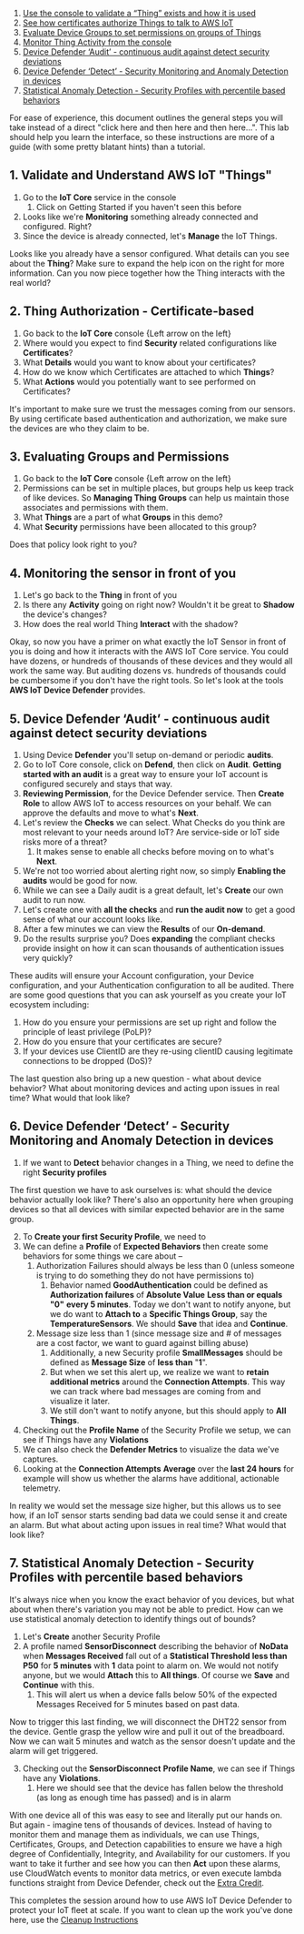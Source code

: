 1. [Use the console to validate a “Thing” exists and how it is used](#1-validate-and-understand-aws-iot-things)
2. [See how certificates authorize Things to talk to AWS IoT](#2-thing-authorization---certificate-based)
3. [Evaluate Device Groups to set permissions on groups of Things](#3-evaluating-groups-and-permissions)
4. [Monitor Thing Activity from the console](#4-monitoring-the-sensor-in-front-of-you)
5. [Device Defender ‘Audit’ - continuous audit against detect security deviations](#5-Device-Defender-Audit---continuous-audit-against-detect-security-deviations)
6. [Device Defender ‘Detect’ - Security Monitoring and Anomaly Detection in devices](#6-Device-Defender-Detect---Security-Monitoring-and-Anomaly-Detection-in-devices)
7. [Statistical Anomaly Detection - Security Profiles with percentile based behaviors](#7-Statistical-Anomaly-Detection---Security-Profiles-with-percentile-based-behaviors)

For ease of experience, this document outlines the general steps you will take instead of a direct "click here and then here and then here...". This lab should help you learn the interface, so these instructions are more of a guide (with some pretty blatant hints) than a tutorial. 

## 1. Validate and Understand AWS IoT "Things"
1. Go to the **IoT Core** service in the console
    1. Click on Getting Started if you haven't seen this before
2. Looks like we're **Monitoring** something already connected and configured. Right?
3. Since the device is already connected, let's **Manage** the IoT Things.

Looks like you already have a sensor configured. What details can you see about the **Thing**? Make sure to expand the help icon on the right for more information. Can you now piece together how the Thing interacts with the real world?

## 2. Thing Authorization - Certificate-based
1. Go back to the **IoT Core** console {Left arrow on the left}
2. Where would you expect to find **Security** related configurations like **Certificates**?
3. What **Details** would you want to know about your certificates?
4. How do we know which Certificates are attached to which **Things**?
5. What **Actions** would you potentially want to see performed on Certificates?

It's important to make sure we trust the messages coming from our sensors. By using certificate based authentication and authorization, we make sure the devices are who they claim to be.

## 3. Evaluating Groups and Permissions

1. Go back to the **IoT Core** console {Left arrow on the left}
2. Permissions can be set in multiple places, but groups help us keep track of like devices. So **Managing Thing Groups** can help us maintain those associates and permissions with them.
3. What **Things** are a part of what **Groups** in this demo?
4. What **Security** permissions have been allocated to this group?

Does that policy look right to you?

## 4. Monitoring the sensor in front of you

1. Let's go back to the **Thing** in front of you
2. Is there any **Activity** going on right now? Wouldn't it be great to **Shadow** the device's changes?
3. How does the real world Thing **Interact** with the shadow?

Okay, so now you have a primer on what exactly the IoT Sensor in front of you is doing and how it interacts with the AWS IoT Core service. You could have dozens, or hundreds of thousands of these devices and they would all work the same way. But auditing dozens vs. hundreds of thousands could be cumbersome if you don't have the right tools. So let's look at the tools **AWS IoT Device Defender** provides.

## 5. Device Defender ‘Audit’ - continuous audit against detect security deviations

1. Using Device **Defender** you'll setup on-demand or periodic **audits**.
2. Go to IoT Core console, click on **Defend**, then click on **Audit**. **Getting started with an audit** is a great way to ensure your IoT account is configured securely and stays that way.
3. **Reviewing Permission**, for the Device Defender service. Then **Create Role** to allow AWS IoT to access resources on your behalf. We can approve the defaults and move to what's **Next**.
4. Let's review the **Checks** we can select. What Checks do you think are most relevant to your needs around IoT? Are service-side or IoT side risks more of a threat?
    1. It makes sense to enable all checks before moving on to what's **Next**.
5. We're not too worried about alerting right now, so simply **Enabling the audits** would be good for now.
6. While we can see a Daily audit is a great default, let's **Create** our own audit to run now.
7. Let's create one with **all the checks** and **run the audit now** to get a good sense of what our account looks like.
8. After a few minutes we can view the **Results** of our **On-demand**. 
9. Do the results surprise you? Does **expanding** the compliant checks provide insight on how it can scan thousands of authentication issues very quickly?

These audits will ensure your Account configuration, your Device configuration, and your Authentication configuration to all be audited. There are some good questions that you can ask yourself as you create your IoT ecosystem including:
1. How do you ensure your permissions are set up right and follow the principle of least privilege (PoLP)?
2. How do you ensure that your certificates are secure?
3. If your devices use ClientID are they re-using clientID causing legitimate connections to be dropped (DoS)?

The last question also bring up a new question - what about device behavior? What about monitoring devices and acting upon issues in real time? What would that look like?

## 6. Device Defender ‘Detect’ - Security Monitoring and Anomaly Detection in devices

1. If we want to **Detect** behavior changes in a Thing, we need to define the right **Security profiles**

The first question we have to ask ourselves is: what should the device behavior actually look like? There's also an opportunity here  when grouping devices so that all devices with similar expected behavior are in the same group.

2. To **Create your first Security Profile**, we need to 
3. We can define a **Profile** of **Expected Behaviors** then create some behaviors for some things we care about – 
    1. Authorization Failures should always be less than 0 (unless someone is trying to do something they do not have permissions to)
        1. Behavior named **GoodAuthentication** could be defined as **Authorization failures** of **Absolute Value** **Less than or equals** **"0"** **every 5 minutes**. Today we don't want to notify anyone, but we do want to **Attach to** a **Specific Things Group**, say the **TemperatureSensors**. We should **Save** that idea and **Continue**.
    2. Message size less than 1 (since message size and # of messages are a cost factor, we want to guard against billing abuse) 
        1. Additionally, a new Security profile **SmallMessages** should be defined as **Message Size** of **less than** "**1**".
        2. But when we set this alert up, we realize we want to **retain additional metrics** around the **Connection Attempts**. This way we can track where bad messages are coming from and visualize it later.
        3. We still don't want to notify anyone, but this should apply to **All Things**.
4. Checking out the **Profile Name** of the Security Profile we setup, we can see if Things have any **Violations**
5. We can also check the **Defender Metrics** to visualize the data we've captures.
6. Looking at the **Connection Attempts** **Average** over the **last 24 hours** for example will show us whether the alarms have additional, actionable telemetry.

In reality we would set the message size higher, but this allows us to see how, if an IoT sensor starts sending bad data we could sense it and create an alarm. But what about acting upon issues in real time? What would that look like?

## 7. Statistical Anomaly Detection - Security Profiles with percentile based behaviors  

It's always nice when you know the exact behavior of you devices, but what about when there's variation you may not be able to predict. How can we use statistical anomaly detection to identify things out of bounds?

1. Let's **Create** another Security Profile
2. A profile named **SensorDisconnect** describing the behavior of **NoData** when **Messages Received** fall out of a **Statistical Threshold** **less than** **P50** for **5 minutes** with **1** data point to alarm on. We would not notify anyone, but we would **Attach** this to **All things**. Of course we **Save** and **Continue** with this.
    1. This will alert us when a device falls below 50% of the expected Messages Received for 5 minutes based on past data.

Now to trigger this last finding, we will disconnect the DHT22 sensor from the device. Gentle grasp the yellow wire and pull it out of the breadboard. Now we can wait 5 minutes and watch as the sensor doesn't update and the alarm will get triggered.

3. Checking out the **SensorDisconnect** **Profile Name**, we can see if Things have any **Violations**.
    1. Here we should see that the device has fallen below the threshold (as long as enough time has passed) and is in alarm

With one device all of this was easy to see and literally put our hands on. But again - imagine tens of thousands of devices. Instead of having to monitor them and manage them as individuals, we can use Things, Certificates, Groups, and Detection capabilities to ensure we have a high degree of Confidentially, Integrity, and Availability for our customers. If you want to take it further and see how you can then **Act** upon these alarms, use CloudWatch events to monitor data metrics, or even execute lambda functions straight from Device Defender, check out the [Extra Credit](extra-credit.md).

This completes the session around how to use AWS IoT Device Defender to protect your IoT fleet at scale. If you want to clean up the work you've done here, use the [Cleanup Instructions](../Clean%20up.md)
